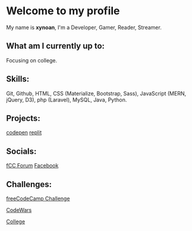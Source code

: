 # Welcome to my profile
My name is **xynoan**, I'm a Developer, Gamer, Reader, Streamer.
## What am I currently up to:
Focusing on college.
## Skills:
Git, Github, HTML, CSS (Materialize, Bootstrap, Sass), JavaScript (MERN, jQuery, D3), php (Laravel), MySQL, Java, Python.
## Projects: 
[codepen](https://codepen.io/xynoan)
[replit](https://replit.com/@xynoan)
## Socials:
[fCC Forum](https://forum.freecodecamp.org/u/xynoan/summary)
[Facebook](https://www.facebook.com/morvss)
## Challenges:
[freeCodeCamp Challenge](/fCCchallenge.md)
<br>

[CodeWars](/CWchallenge.md)
<br>

[College](/collegeChallenge.md)
